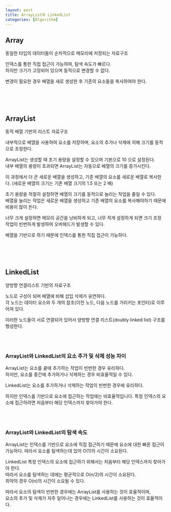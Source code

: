 ```yaml
---
layout: post
title: ArrayList와 LinkedList
categories: [Algorithm]
---
```


## Array
동일한 타입의 데이터들이 순차적으로 메모리에 저장되는 자료구조  

인덱스를 통한 직접 접근이 가능하여, 탐색 속도가 빠르다.  
하지만 크기가 고정되어 있으며 동적으로 변경할 수 없다.    

변경이 필요한 경우 배열을 새로 생성한 후 기존의 요소들을 복사하여야 한다.

<br><br><br>

## ArrayList
동적 배열 기반의 리스트 자료구조  
  
내부적으로 배열을 사용하여 요소를 저장하며, 요소의 추가나 삭제에 의해 크기를 동적으로 조정한다.
  
ArrayList는 생성할 때 초기 용량을 설정할 수 있으며 기본으로 10 으로 설정된다.  
내부 배열의 용량이 초과되면 ArrayList는 자동으로 배열의 크기를 증가시킨다.  
  
이 과정에서  더 큰 새로운 배열을 생성하고, 기존 배열의 요소를 새로운 배열로 복사한다.
(새로운 배열의 크기는 기존 배열 크기의 1.5 또는 2 배)

초기 용량을 적절히 설정하면 배열의 크기를 동적으로 늘리는 작업을 줄일 수 있다.  
배열을 늘리는 작업은 새로운 배열을 생성하고 기존 배열의 요소를 복사해야하기 때문에 비용이 많이 든다.

너무 크게 설정하면 메모리 공간을 낭비하게 되고,
너무 작게 설정하게 되면 크기 조정 작업이 빈번하게 발생하여 오버헤드가 발생할 수 있다. 
  
배열을 기반으로 하기 때문에 인덱스를 통한 직접 접근이 가능하다.  


<br><br><br>

## LinkedList
양방향 연결리스트 기반의 자료구조  
  
노드로 구성이 되며 배열에 비해 삽입 삭제가 유연하다.  
각 노드는 데이터 요소와 두 개의 참조(이전 노드, 다음 노드를 가리키는 포인터)로 이루어져 있다. 
  
이러한 노드들이 서로 연결되어 있어서 양방향 연결 리스트(doubly linked list) 구조를 형성한다.
  


<br><br>


### ArrayList와 LinkedList의 요소 추가 및 삭제 성능 차이
ArrayList는 요소를 끝에 추가하는 작업이 빈번한 경우 유리하다.  
하지만, 요소를 중간에 추가하거나 삭제하는 경우 비효율적일 수 있다.
  
LinkedList는 요소를 추가하거나 삭제하는 작업이 빈번한 경우에 유리하다.   

하지만 인덱스를 기반으로 요소에 접근하는 작업에는 비효율적입니다.
특정 인덱스의 요소에 접근하려면 처음부터 해당 인덱스까지 찾아가야 한다.  


<br><br>

### ArrayList와 LinkedList의 탐색 속도
ArrayList는 인덱스를 기반으로 요소에 직접 접근하기 때문에 요소에 대한 빠른 접근이 가능하다.
따라서 요소를 탐색하는데 있어 O(1)의 시간이 소요된다.  
  
LinkedList 특정 인덱스의 요소에 접근하기 위해서는 처음부터 해당 인덱스까지 찾아가야 한다.    
따라서 요소를 탐색하는 데에는 평균적으로 O(n/2)의 시간이 소요된다.  
최악의 경우 O(n)의 시간이 소요될 수 있다.  
  
따라서 요소의 탐색이 빈번한 경우에는 ArrayList를 사용하는 것이 효율적이며,  
요소의 추가 및 삭제가 자주 일어나는 경우에는 LinkedList를 사용하는 것이 효율적이다.





